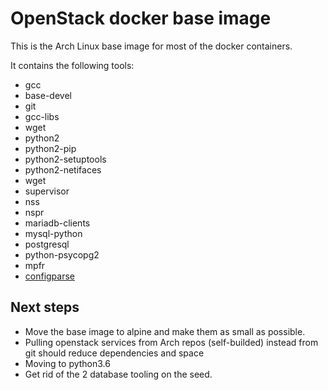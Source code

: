 # OpenStack docker base image

This is the Arch Linux base image for most of the docker containers.

It contains the following tools:

* gcc
* base-devel
* git
* gcc-libs
* wget
* python2
* python2-pip
* python2-setuptools
* python2-netifaces
* wget
* supervisor
* nss
* nspr
* mariadb-clients
* mysql-python
* postgresql
* python-psycopg2
* mpfr
* [configparse](configparse.py)

## Next steps

* Move the base image to alpine and make them as small as possible.
* Pulling openstack services from Arch repos (self-builded) instead from git should reduce dependencies and space
* Moving to python3.6
* Get rid of the 2 database tooling on the seed.
